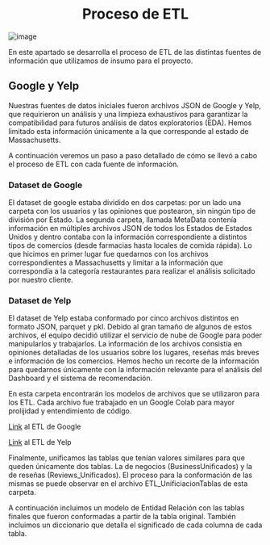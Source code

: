 <h1 align="center"> Proceso de ETL </h1>

![image](https://github.com/LucaTraversa17/ProyectoFinalHenry/assets/88990751/e55e54a2-422f-4f32-8898-78829fa07677)

En este apartado se desarrolla el proceso de ETL de las distintas fuentes de información que utilizamos de insumo para el proyecto. 

## Google y Yelp

Nuestras fuentes de datos iniciales fueron archivos JSON de Google y Yelp, que requirieron un análisis y una limpieza exhaustivos para garantizar la compatibilidad para futuros análisis de datos exploratorios (EDA). Hemos limitado esta información únicamente a la que corresponde al estado de Massachusetts. 

A continuación veremos un paso a paso detallado de cómo se llevó a cabo el proceso de ETL con cada fuente de información. 

### Dataset de Google

El dataset de google estaba dividido en dos carpetas: por un lado una carpeta con los usuarios y las opiniones que postearon, sin ningún tipo de división por Estado. La segunda carpeta, llamada MetaData contenía información en múltiples archivos JSON de todos los Estados de Estados Unidos y dentro contaba con la información correspondiente a distintos tipos de comercios (desde farmacias hasta locales de comida rápida). Lo que hicimos en primer lugar fue quedarnos con los archivos correspondientes a Massachusetts y limitar a la información que correspondía a la categoría restaurantes para realizar el análisis solicitado por nuestro cliente. 

### Dataset de Yelp

El dataset de Yelp estaba conformado por cinco archivos distintos en formato JSON, parquet y pkl. Debido al gran tamaño de algunos de estos archivos, el equipo decidió utilizar el servicio de nube de Google para poder manipularlos y trabajarlos. La información de los archivos consistía en opiniones detalladas de los usuarios sobre los lugares, reseñas más breves e información de los comercios. Hemos hecho un recorte de la información para quedarnos únicamente con la información relevante para el análisis del Dashboard y el sistema de recomendación. 

En esta carpeta encontrarán los modelos de archivos que se utilizaron para los ETL. Cada archivo fue trabajado en un Google Colab para mayor prolijidad y entendimiento de código. 

[Link](ETLGoogle) al ETL de Google

[Link](ETLYelp) al ETL de Yelp

Finalmente, unificamos las tablas que tenían valores similares para que queden únicamente dos tablas. La de negocios (BusinessUnificados) y la de reseñas (Reviews_Unificados). El proceso para la conformación de las mismas se puede observar en el archivo ETL_UnificiacionTablas de esta carpeta. 

A continuación incluimos un modelo de Entidad Relación con las tablas finales que fueron conformadas a partir de la tabla original. También incluimos un diccionario que detalla el significado de cada columna de cada tabla. 
